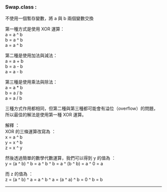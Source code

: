 ### Swap.class :
不使用一個暫存變數，將 a 與 b 兩個變數交換

第一種方式是使用 XOR 運算：  
a = a ^ b  
b = a ^ b  
a = a ^ b  
                         
第二種是使用加法與減法：  
a = a + b  
b = a - b  
a = a - b  
					 
第三種是使用乘法與除法：  
a = a * b  
b = a / b  
a = a / b  
                       
三種方式作用都相同，但第二種與第三種都可能會有溢位（overflow）的問題，所以最佳的解法是使用第一種 XOR 運算。

解釋 ：  
XOR 的三條運算改寫為 ：  
x = a ^ b  
y = x ^ b  
z = x ^ y   

然後透過簡單的數學代數運算，我們可以得到 y 的值為 ：  
y = (a ^ b) ^ b = a ^ b ^ b = a ^ (b ^ b) = a ^ 0 = a    

而 z 的值為 ：  
z = (a ^ b) ^ a = a ^ b ^ a = (a ^ a) ^ b = 0 ^ b = b  
***
